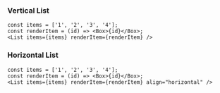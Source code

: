 ### Vertical List

    const items = ['1', '2', '3', '4'];
    const renderItem = (id) => <Box>{id}</Box>;
    <List items={items} renderItem={renderItem} />

### Horizontal List

    const items = ['1', '2', '3', '4'];
    const renderItem = (id) => <Box>{id}</Box>;
    <List items={items} renderItem={renderItem} align="horizontal" />
